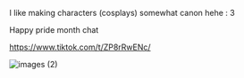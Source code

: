 I like making characters (cosplays) somewhat canon hehe : 3

Happy pride month chat

https://www.tiktok.com/t/ZP8rRwENc/

![images (2)](https://github.com/user-attachments/assets/76d60e97-f2ff-4c0b-8326-e480e0b801b5)
